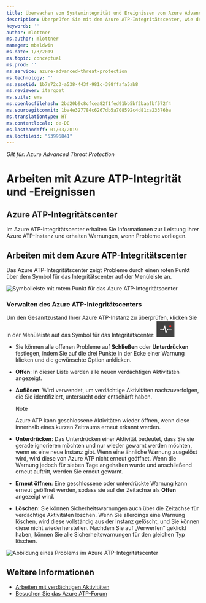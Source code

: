 ```yaml
---
title: Überwachen von Systemintegrität und Ereignissen von Azure Advanced Threat Protection| Microsoft-Dokumentation
description: Überprüfen Sie mit dem Azure ATP-Integritätscenter, wie der Azure ATP-Dienst funktioniert, erhalten Sie Warnungen über mögliche Probleme, und zeigen Sie Systemereignisse in der Ereignisanzeige an.
keywords: ''
author: mlottner
ms.author: mlottner
manager: mbaldwin
ms.date: 1/3/2019
ms.topic: conceptual
ms.prod: ''
ms.service: azure-advanced-threat-protection
ms.technology: ''
ms.assetid: 1b7e72c3-a538-443f-981c-398ffafa5ab8
ms.reviewer: itargoet
ms.suite: ems
ms.openlocfilehash: 2bd20b9c8cfcea82f1fed91bb5bf2baafbf572f4
ms.sourcegitcommit: 1ba4e327784c6267db5a708592c4d81ca23376ba
ms.translationtype: HT
ms.contentlocale: de-DE
ms.lasthandoff: 01/03/2019
ms.locfileid: "53996841"
---
```

*Gilt für: Azure Advanced Threat Protection*


# <a name="work-with-azure-atp-health-and-events"></a>Arbeiten mit Azure ATP-Integrität und -Ereignissen

## <a name="azure-atp-health-center"></a>Azure ATP-Integritätscenter 

Im Azure ATP-Integritätscenter erhalten Sie Informationen zur Leistung Ihrer Azure ATP-Instanz und erhalten Warnungen, wenn Probleme vorliegen.

## <a name="working-with-the-azure-atp-health-center"></a>Arbeiten mit dem Azure ATP-Integritätscenter

Das Azure ATP-Integritätscenter zeigt Probleme durch einen roten Punkt über dem Symbol für das Integritätscenter auf der Menüleiste an.

![Symbolleiste mit rotem Punkt für das Azure ATP-Integritätscenter](media/atp-health-bar.png)

### <a name="managing-azure-atp-health"></a>Verwalten des Azure ATP-Integritätscenters
Um den Gesamtzustand Ihrer Azure ATP-Instanz zu überprüfen, klicken Sie in der Menüleiste auf das Symbol für das Integritätscenter: ![Symbol für das Azure ATP-Integritätscenter](media/atp-red-dot.png)

-   Sie können alle offenen Probleme auf **Schließen** oder **Unterdrücken** festlegen, indem Sie auf die drei Punkte in der Ecke einer Warnung klicken und die gewünschte Option anklicken.

-   **Offen**: In dieser Liste werden alle neuen verdächtigen Aktivitäten angezeigt.

-   **Auflösen**: Wird verwendet, um verdächtige Aktivitäten nachzuverfolgen, die Sie identifiziert, untersucht oder entschärft haben.

    > [!NOTE]
    > Azure ATP kann geschlossene Aktivitäten wieder öffnen, wenn diese innerhalb eines kurzen Zeitraums erneut erkannt werden.
    
-   **Unterdrücken**: Das Unterdrücken einer Aktivität bedeutet, dass Sie sie gerade ignorieren möchten und nur wieder gewarnt werden möchten, wenn es eine neue Instanz gibt. Wenn eine ähnliche Warnung ausgelöst wird, wird diese von Azure ATP nicht erneut geöffnet. Wenn die Warnung jedoch für sieben Tage angehalten wurde und anschließend erneut auftritt, werden Sie erneut gewarnt.

-   **Erneut öffnen**: Eine geschlossene oder unterdrückte Warnung kann erneut geöffnet werden, sodass sie auf der Zeitachse als **Offen** angezeigt wird.

-   **Löschen**: Sie können Sicherheitswarnungen auch über die Zeitachse für verdächtige Aktivitäten löschen. Wenn Sie allerdings eine Warnung löschen, wird diese vollständig aus der Instanz gelöscht, und Sie können diese nicht wiederherstellen. Nachdem Sie auf „Verwerfen“ geklickt haben, können Sie alle Sicherheitswarnungen für den gleichen Typ löschen.



![Abbildung eines Problems im Azure ATP-Integritätscenter](media/atp-health-issue.png)






## <a name="see-also"></a>Weitere Informationen

- [Arbeiten mit verdächtigen Aktivitäten](working-with-suspicious-activities.md)
- [Besuchen Sie das Azure ATP-Forum](https://aka.ms/azureatpcommunity)

